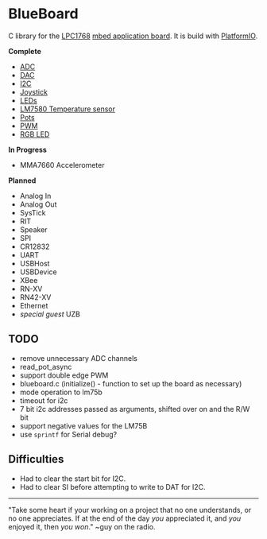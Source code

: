 # BlueBoard

C library for the [LPC1768](https://developer.mbed.org/platforms/mbed-LPC1768/) [mbed application board](https://developer.mbed.org/cookbook/mbed-application-board). It is build with [PlatformIO](http://platformio.org/).

__Complete__
* [ADC](https://github.com/benjaminjnoack/blueboard/tree/master/lib/adc)
* [DAC](https://github.com/benjaminjnoack/blueboard/tree/master/lib/dac)
* [I2C](https://github.com/benjaminjnoack/blueboard/tree/master/lib/i2c)
* [Joystick](https://github.com/benjaminjnoack/blueboard/tree/master/lib/joystick)
* [LEDs](https://github.com/benjaminjnoack/blueboard/tree/master/lib/leds)
* [LM7580 Temperature sensor](https://github.com/benjaminjnoack/blueboard/tree/master/lib/lm75b)
* [Pots](https://github.com/benjaminjnoack/blueboard/tree/master/lib/pots)
* [PWM](https://github.com/benjaminjnoack/blueboard/tree/master/lib/pwm)
* [RGB LED](https://github.com/benjaminjnoack/blueboard/tree/master/lib/rgb)

__In Progress__
* MMA7660 Accelerometer

__Planned__
* Analog In
* Analog Out
* SysTick
* RIT
* Speaker
* SPI
* CR12832
* UART
* USBHost
* USBDevice
* XBee
* RN-XV
* RN42-XV
* Ethernet
* *special guest* UZB

## TODO

* remove unnecessary ADC channels
* read_pot_async
* support double edge PWM
* blueboard.c (initialize() - function to set up the board as necessary)
* mode operation to lm75b
* timeout for i2c
* 7 bit i2c addresses passed as arguments, shifted over on and the R/W bit
* support negative values for the LM75B
* use `sprintf` for Serial debug?

## Difficulties

* Had to clear the start bit for I2C.
* Had to clear SI before attempting to write to DAT for I2C.

___

"Take some heart if your working on a project that no one understands, or no one appreciates.
If at the end of the day *you* appreciated it, and *you* enjoyed it, then *you won*."
~guy on the radio.
